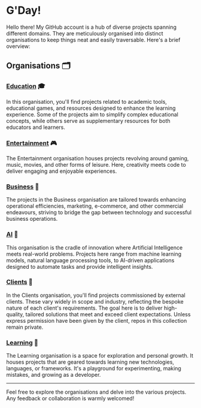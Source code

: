 # G'Day!

Hello there! My GitHub account is a hub of diverse projects spanning different domains. They are meticulously organised into distinct organisations to keep things neat and easily traversable. Here's a brief overview:

## Organisations 🗂️

### [Education](https://github.com/SoD-education) 🎓

In this organisation, you'll find projects related to academic tools, educational games, and resources designed to enhance the learning experience. Some of the projects aim to simplify complex educational concepts, while others serve as supplementary resources for both educators and learners.

### [Entertainment](https://github.com/SoD-entertainment) 🎮

The Entertainment organisation houses projects revolving around gaming, music, movies, and other forms of leisure. Here, creativity meets code to deliver engaging and enjoyable experiences.

### [Business](https://github.com/SoD-business) 👔

The projects in the Business organisation are tailored towards enhancing operational efficiencies, marketing, e-commerce, and other commercial endeavours, striving to bridge the gap between technology and successful business operations.

### [AI](https://github.com/SoD-AI) 🤖

This organisation is the cradle of innovation where Artificial Intelligence meets real-world problems. Projects here range from machine learning models, natural language processing tools, to AI-driven applications designed to automate tasks and provide intelligent insights.

### [Clients](https://github.com/SoD-clients) 🤝

In the Clients organisation, you'll find projects commissioned by external clients. These vary widely in scope and industry, reflecting the bespoke nature of each client's requirements. The goal here is to deliver high-quality, tailored solutions that meet and exceed client expectations. Unless express permission have been given by the client, repos in this collection remain private.

### [Learning](https://github.com/SoD-learning) 🌱

The Learning organisation is a space for exploration and personal growth. It houses projects that are geared towards learning new technologies, languages, or frameworks. It's a playground for experimenting, making mistakes, and growing as a developer.

---

Feel free to explore the organisations and delve into the various projects. Any feedback or collaboration is warmly welcomed!
